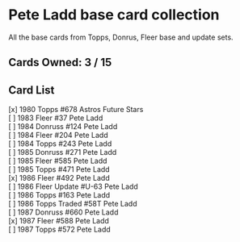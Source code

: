 # Pete Ladd base card collection

All the base cards from Topps, Donrus, Fleer base and update sets.

## Cards Owned: 3 / 15

## Card List

[x] 1980 Topps  #678 Astros Future Stars<br>
[ ] 1983 Fleer  #37 Pete Ladd<br>
[ ] 1984 Donruss  #124 Pete Ladd<br>
[ ] 1984 Fleer  #204 Pete Ladd<br>
[ ] 1984 Topps  #243 Pete Ladd<br>
[ ] 1985 Donruss  #271 Pete Ladd<br>
[ ] 1985 Fleer  #585 Pete Ladd<br>
[ ] 1985 Topps  #471 Pete Ladd<br>
[x] 1986 Fleer  #492 Pete Ladd<br>
[ ] 1986 Fleer Update #U-63 Pete Ladd<br>
[ ] 1986 Topps  #163 Pete Ladd<br>
[ ] 1986 Topps Traded #58T Pete Ladd<br>
[ ] 1987 Donruss  #660 Pete Ladd<br>
[x] 1987 Fleer  #588 Pete Ladd<br>
[ ] 1987 Topps  #572 Pete Ladd<br>

